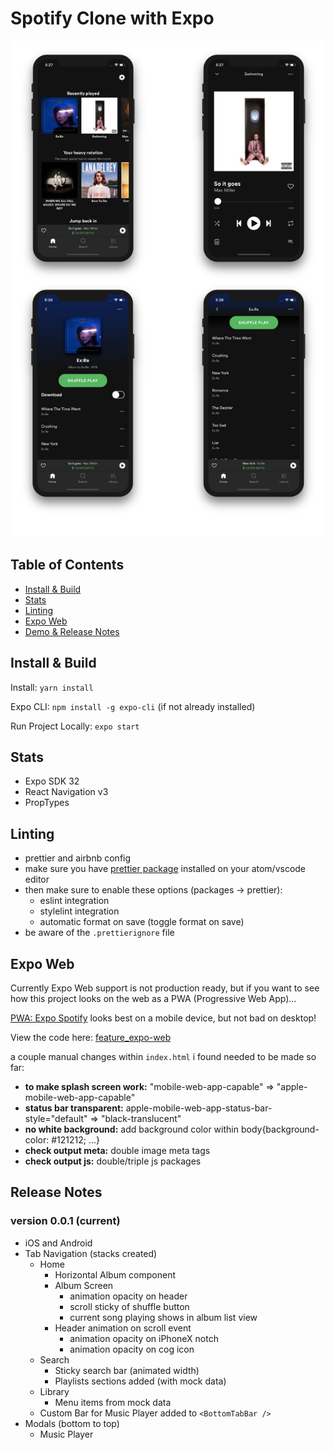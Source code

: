 # Spotify Clone with Expo

<p align="center">
  <img src="screenshots/screenshare-4.jpg?raw=true" />
</p>

## Table of Contents

- [Install & Build](#install--build)
- [Stats](#stats)
- [Linting](#linting)
- [Expo Web](#expo-web)
- [Demo & Release Notes](#release-notes)

## Install & Build

Install: `yarn install`

Expo CLI: `npm install -g expo-cli` (if not already installed)

Run Project Locally: `expo start`

## Stats

- Expo SDK 32
- React Navigation v3
- PropTypes

## Linting

- prettier and airbnb config
- make sure you have [prettier package](https://atom.io/packages/prettier-atom) installed on your atom/vscode editor
- then make sure to enable these options (packages → prettier):
  - eslint integration
  - stylelint integration
  - automatic format on save (toggle format on save)
- be aware of the `.prettierignore` file

## Expo Web

Currently Expo Web support is not production ready, but if you want to see how this project looks on the web as a PWA (Progressive Web App)...

[PWA: Expo Spotify](https://expo-spotify.calebnance.now.sh) looks best on a mobile device, but not bad on desktop!

View the code here: [feature_expo-web](https://github.com/calebnance/expo-spotify/tree/feature_expo-web)

a couple manual changes within `index.html` i found needed to be made so far:
- **to make splash screen work:** "mobile-web-app-capable" => "apple-mobile-web-app-capable"
- **status bar transparent:** apple-mobile-web-app-status-bar-style="default" => "black-translucent"
- **no white background:** add background color within body{background-color: #121212; ...}
- **check output meta:** double image meta tags
- **check output js:** double/triple js packages

## Release Notes

### version 0.0.1 (current)

- iOS and Android
- Tab Navigation (stacks created)
  - Home
    - Horizontal Album component
    - Album Screen
      - animation opacity on header
      - scroll sticky of shuffle button
      - current song playing shows in album list view
    - Header animation on scroll event
      - animation opacity on iPhoneX notch
      - animation opacity on cog icon
  - Search
    - Sticky search bar (animated width)
    - Playlists sections added (with mock data)
  - Library
    - Menu items from mock data
  - Custom Bar for Music Player added to `<BottomTabBar />`
- Modals (bottom to top)
  - Music Player
